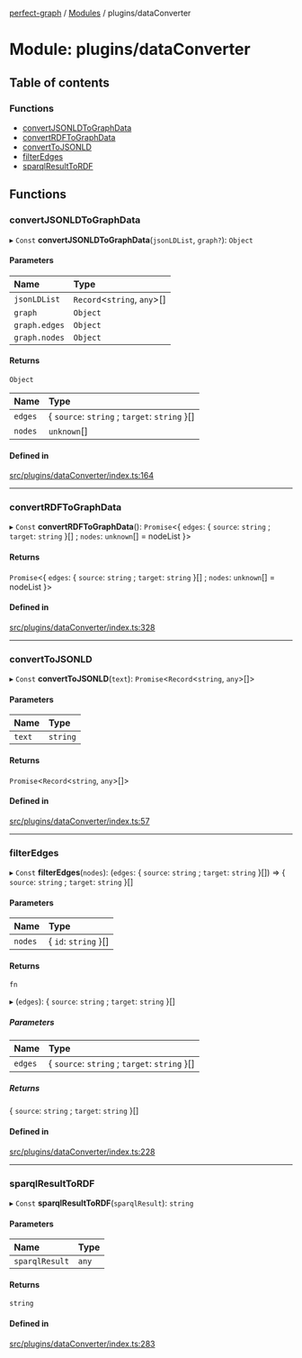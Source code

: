 [perfect-graph](../README.md) / [Modules](../modules.md) / plugins/dataConverter

# Module: plugins/dataConverter

## Table of contents

### Functions

- [convertJSONLDToGraphData](plugins_dataConverter.md#convertjsonldtographdata)
- [convertRDFToGraphData](plugins_dataConverter.md#convertrdftographdata)
- [convertToJSONLD](plugins_dataConverter.md#converttojsonld)
- [filterEdges](plugins_dataConverter.md#filteredges)
- [sparqlResultToRDF](plugins_dataConverter.md#sparqlresulttordf)

## Functions

### convertJSONLDToGraphData

▸ `Const` **convertJSONLDToGraphData**(`jsonLDList`, `graph?`): `Object`

#### Parameters

| Name | Type |
| :------ | :------ |
| `jsonLDList` | `Record`<`string`, `any`\>[] |
| `graph` | `Object` |
| `graph.edges` | `Object` |
| `graph.nodes` | `Object` |

#### Returns

`Object`

| Name | Type |
| :------ | :------ |
| `edges` | { `source`: `string` ; `target`: `string`  }[] |
| `nodes` | `unknown`[] |

#### Defined in

[src/plugins/dataConverter/index.ts:164](https://github.com/MaastrichtU-IDS/perfect-graph/blob/451d41e/src/plugins/dataConverter/index.ts#L164)

___

### convertRDFToGraphData

▸ `Const` **convertRDFToGraphData**(): `Promise`<{ `edges`: { `source`: `string` ; `target`: `string`  }[] ; `nodes`: `unknown`[] = nodeList }\>

#### Returns

`Promise`<{ `edges`: { `source`: `string` ; `target`: `string`  }[] ; `nodes`: `unknown`[] = nodeList }\>

#### Defined in

[src/plugins/dataConverter/index.ts:328](https://github.com/MaastrichtU-IDS/perfect-graph/blob/451d41e/src/plugins/dataConverter/index.ts#L328)

___

### convertToJSONLD

▸ `Const` **convertToJSONLD**(`text`): `Promise`<`Record`<`string`, `any`\>[]\>

#### Parameters

| Name | Type |
| :------ | :------ |
| `text` | `string` |

#### Returns

`Promise`<`Record`<`string`, `any`\>[]\>

#### Defined in

[src/plugins/dataConverter/index.ts:57](https://github.com/MaastrichtU-IDS/perfect-graph/blob/451d41e/src/plugins/dataConverter/index.ts#L57)

___

### filterEdges

▸ `Const` **filterEdges**(`nodes`): (`edges`: { `source`: `string` ; `target`: `string`  }[]) => { `source`: `string` ; `target`: `string`  }[]

#### Parameters

| Name | Type |
| :------ | :------ |
| `nodes` | { `id`: `string`  }[] |

#### Returns

`fn`

▸ (`edges`): { `source`: `string` ; `target`: `string`  }[]

##### Parameters

| Name | Type |
| :------ | :------ |
| `edges` | { `source`: `string` ; `target`: `string`  }[] |

##### Returns

{ `source`: `string` ; `target`: `string`  }[]

#### Defined in

[src/plugins/dataConverter/index.ts:228](https://github.com/MaastrichtU-IDS/perfect-graph/blob/451d41e/src/plugins/dataConverter/index.ts#L228)

___

### sparqlResultToRDF

▸ `Const` **sparqlResultToRDF**(`sparqlResult`): `string`

#### Parameters

| Name | Type |
| :------ | :------ |
| `sparqlResult` | `any` |

#### Returns

`string`

#### Defined in

[src/plugins/dataConverter/index.ts:283](https://github.com/MaastrichtU-IDS/perfect-graph/blob/451d41e/src/plugins/dataConverter/index.ts#L283)

